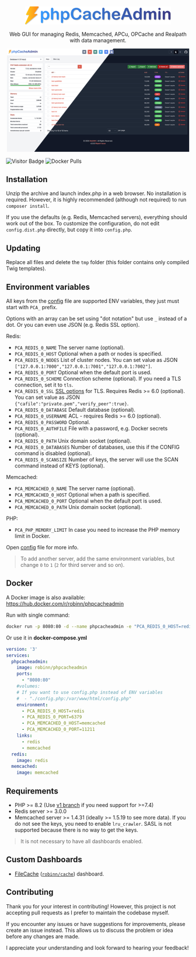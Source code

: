 <p align="center"><img src=".github/img/logo.svg" width="400" alt="Logo"></p>
<p align="center">Web GUI for managing Redis, Memcached, APCu, OPCache and Realpath with data management.</p>
<p align="center"><img alt="Preview" src=".github/img/preview.png" width="500px"></p>

![Visitor Badge](https://visitor-badge.laobi.icu/badge?page_id=RobiNN1.phpCacheAdmin)
![Docker Pulls](https://img.shields.io/docker/pulls/robinn/phpcacheadmin)

## Installation

Unzip the archive and launch index.php in a web browser. No installation is required.
However, it is highly recommended (although not required) to run `composer install`.

If you use the defaults (e.g. Redis, Memcached servers), everything should work out of the box.
To customize the configuration, do not edit `config.dist.php` directly, but copy it into `config.php`.

## Updating

Replace all files and delete the `tmp` folder (this folder contains only compiled Twig templates).

## Environment variables

All keys from the [config](https://github.com/RobiNN1/phpCacheAdmin/blob/master/config.dist.php) file are supported ENV variables,
they just must start with `PCA_` prefix.

Options with an array can be set using "dot notation" but use `_` instead of a dot.
Or you can even use JSON (e.g. Redis SSL option).

Redis:

- `PCA_REDIS_0_NAME` The server name (optional).
- `PCA_REDIS_0_HOST` Optional when a path or nodes is specified.
- `PCA_REDIS_0_NODES` List of cluster nodes. You can set value as JSON `["127.0.0.1:7000","127.0.0.1:7001","127.0.0.1:7002"]`.
- `PCA_REDIS_0_PORT` Optional when the default port is used.
- `PCA_REDIS_0_SCHEME` Connection scheme (optional). If you need a TLS connection, set it to `tls`.
- `PCA_REDIS_0_SSL` [SSL options](https://www.php.net/manual/en/context.ssl.php) for TLS. Requires Redis >= 6.0 (optional). You can set value as JSON `{"cafile":"private.pem","verify_peer":true}`.
- `PCA_REDIS_0_DATABASE` Default database (optional).
- `PCA_REDIS_0_USERNAME` ACL - requires Redis >= 6.0 (optional).
- `PCA_REDIS_0_PASSWORD` Optional.
- `PCA_REDIS_0_AUTHFILE` File with a password, e.g. Docker secrets (optional).
- `PCA_REDIS_0_PATH` Unix domain socket (optional).
- `PCA_REDIS_0_DATABASES` Number of databases, use this if the CONFIG command is disabled (optional).
- `PCA_REDIS_0_SCANSIZE` Number of keys, the server will use the SCAN command instead of KEYS (optional).

Memcached:

- `PCA_MEMCACHED_0_NAME` The server name (optional).
- `PCA_MEMCACHED_0_HOST` Optional when a path is specified.
- `PCA_MEMCACHED_0_PORT` Optional when the default port is used.
- `PCA_MEMCACHED_0_PATH` Unix domain socket (optional).

PHP:
- `PCA_PHP_MEMORY_LIMIT` In case you need to increase the PHP memory limit in Docker.

Open [config](https://github.com/RobiNN1/phpCacheAdmin/blob/master/config.dist.php) file for more info.

> To add another server, add the same environment variables, but change `0` to `1` (`2` for third server and so on).

## Docker

A Docker image is also available: https://hub.docker.com/r/robinn/phpcacheadmin

Run with single command:

```bash
docker run -p 8080:80 -d --name phpcacheadmin -e "PCA_REDIS_0_HOST=redis_host" -e "PCA_REDIS_0_PORT=6379" -e "PCA_MEMCACHED_0_HOST=memcached_host" -e "PCA_MEMCACHED_0_PORT=11211" robinn/phpcacheadmin
```

Or use it in **docker-compose.yml**

```yaml
version: '3'
services:
  phpcacheadmin:
    image: robinn/phpcacheadmin
    ports:
      - "8080:80"
    #volumes:
    # If you want to use config.php instead of ENV variables
    #  - "./config.php:/var/www/html/config.php"
    environment:
      - PCA_REDIS_0_HOST=redis
      - PCA_REDIS_0_PORT=6379
      - PCA_MEMCACHED_0_HOST=memcached
      - PCA_MEMCACHED_0_PORT=11211
    links:
      - redis
      - memcached
  redis:
    image: redis
  memcached:
    image: memcached
```

## Requirements

- PHP >= 8.2 (Use [v1 branch](https://github.com/RobiNN1/phpCacheAdmin/tree/v1.x) if you need support for >=7.4)
- Redis server >= 3.0.0
- Memcached server >= 1.4.31 (ideally >= 1.5.19 to see more data). If you do not see the keys, you need to enable `lru_crawler`. SASL is not supported because there is no way to get the keys.

> It is not necessary to have all dashboards enabled.

## Custom Dashboards

- [FileCache](https://github.com/RobiNN1/FileCache-Dashboard) ([`robinn/cache`](https://github.com/RobiNN1/Cache)) dashboard.

## Contributing

Thank you for your interest in contributing! However, this project is not accepting pull requests as I prefer to maintain the codebase myself.

If you encounter any issues or have suggestions for improvements, please create an issue instead. This allows us to discuss the problem or idea before any changes are made.

I appreciate your understanding and look forward to hearing your feedback!

<!-- Font used in logo Arial Rounded MT Bold -->
